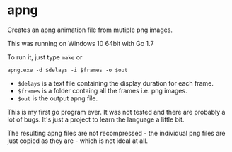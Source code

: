 # apng
Creates an apng animation file from mutiple png images.

This was running on Windows 10 64bit with Go 1.7

To run it, just type `make` or 

`apng.exe -d $delays -i $frames -o $out`
 - `$delays` is a text file containing the display duration for each frame. 
 - `$frames` is a folder containg all the frames i.e. png images. 
 - `$out` is the output apng file.

This is my first go program ever. It was not tested and there are probably a lot of bugs. It's just a project to learn the language a little bit.

The resulting apng files are not recompressed - the individual png files are just copied as they are - which is not ideal at all.
